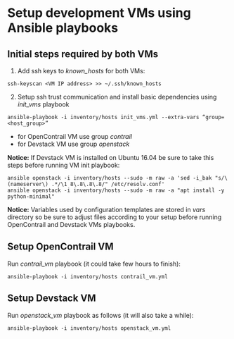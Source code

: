 Setup development VMs using Ansible playbooks
=============================================


Initial steps required by both VMs
----------------------------------

1. Add ssh keys to *known\_hosts* for both VMs:

```
ssh-keyscan <VM IP address> >> ~/.ssh/known_hosts
```


2. Setup ssh trust communication and install basic dependencies using *init\_vms* playbook

```
ansible-playbook -i inventory/hosts init_vms.yml --extra-vars “group=<host_group>”
```

* for OpenContrail VM use group *contrail*
* for Devstack VM use group *openstack*


**Notice:**
If Devstack VM is installed on Ubuntu 16.04 be sure to take this steps before running VM init playbook:

```
ansible openstack -i inventory/hosts --sudo -m raw -a 'sed -i_bak "s/\(nameserver\) .*/\1 8\.8\.8\.8/" /etc/resolv.conf'
ansible openstack -i inventory/hosts --sudo -m raw -a "apt install -y python-minimal"
```

**Notice:**
Variables used by configuration templates are stored in *vars* directory so be sure to adjust files according to your setup before running OpenContrail and Devstack VMs playbooks.

Setup OpenContrail VM
---------------------

Run *contrail\_vm* playbook (it could take few hours to finish):

```
ansible-playbook -i inventory/hosts contrail_vm.yml
```


Setup Devstack VM
-----------------

Run *openstack\_vm* playbook as follows (it will also take a while):

```
ansible-playbook -i inventory/hosts openstack_vm.yml
```

